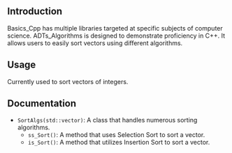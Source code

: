 ## Introduction

Basics_Cpp has multiple libraries targeted at specific subjects of computer science. ADTs_Algorithms is designed to demonstrate proficiency in C++. It allows users to easily sort vectors using different algorithms.

## Usage

Currently used to sort vectors of integers.

## Documentation

- `SortAlgs(std::vector)`: A class that handles numerous sorting algorithms.
  - `ss_Sort()`: A method that uses Selection Sort to sort a vector.
  - `is_Sort()`: A method that utilizes Insertion Sort to sort a vector.
